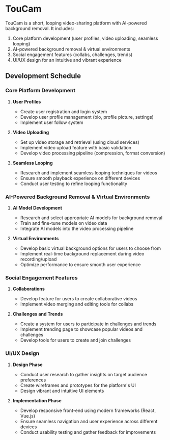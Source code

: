 # TouCam

TouCam is a short, looping video-sharing platform with AI-powered background removal. It includes:

1. Core platform development (user profiles, video uploading, seamless looping)
2. AI-powered background removal & virtual environments
3. Social engagement features (collabs, challenges, trends)
4. UI/UX design for an intuitive and vibrant experience

## Development Schedule

### Core Platform Development
1. **User Profiles**
   - Create user registration and login system
   - Develop user profile management (bio, profile picture, settings)
   - Implement user follow system

2. **Video Uploading**
   - Set up video storage and retrieval (using cloud services)
   - Implement video upload feature with basic validation
   - Develop video processing pipeline (compression, format conversion)

3. **Seamless Looping**
   - Research and implement seamless looping techniques for videos
   - Ensure smooth playback experience on different devices
   - Conduct user testing to refine looping functionality

### AI-Powered Background Removal & Virtual Environments
1. **AI Model Development**
   - Research and select appropriate AI models for background removal
   - Train and fine-tune models on video data
   - Integrate AI models into the video processing pipeline

2. **Virtual Environments**
   - Develop basic virtual background options for users to choose from
   - Implement real-time background replacement during video recording/upload
   - Optimize performance to ensure smooth user experience

### Social Engagement Features
1. **Collaborations**
   - Develop feature for users to create collaborative videos
   - Implement video merging and editing tools for collabs

2. **Challenges and Trends**
   - Create a system for users to participate in challenges and trends
   - Implement trending page to showcase popular videos and challenges
   - Develop tools for users to create and join challenges

### UI/UX Design
1. **Design Phase**
   - Conduct user research to gather insights on target audience preferences
   - Create wireframes and prototypes for the platform's UI
   - Design vibrant and intuitive UI elements

2. **Implementation Phase**
   - Develop responsive front-end using modern frameworks (React, Vue.js)
   - Ensure seamless navigation and user experience across different devices
   - Conduct usability testing and gather feedback for improvements
